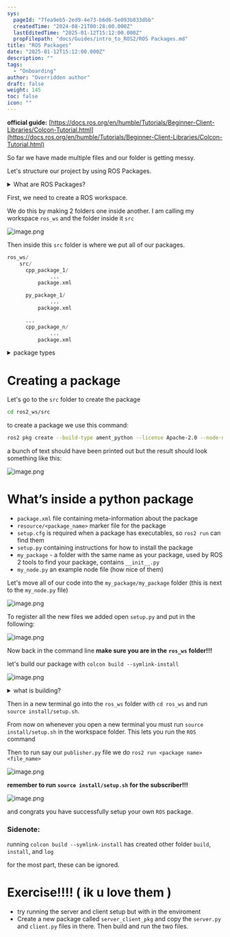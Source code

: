 ```yaml
---
sys:
  pageId: "7fea9eb5-2ed9-4e73-b6d6-5e093b833dbb"
  createdTime: "2024-08-21T00:28:00.000Z"
  lastEditedTime: "2025-01-12T15:12:00.000Z"
  propFilepath: "docs/Guides/intro_to_ROS2/ROS Packages.md"
title: "ROS Packages"
date: "2025-01-12T15:12:00.000Z"
description: ""
tags:
  - "Onboarding"
author: "Overridden author"
draft: false
weight: 145
toc: false
icon: ""
---
```


**official guide:** [https://docs.ros.org/en/humble/Tutorials/Beginner-Client-Libraries/Colcon-Tutorial.html](https://docs.ros.org/en/humble/Tutorials/Beginner-Client-Libraries/Colcon-Tutorial.html)

So far we have made multiple files and our folder is getting messy.

Let's structure our project by using ROS Packages.

<details>

<summary>What are ROS Packages?</summary>

ROS Packages are, as the name implies, packages of code that are highly sharable between ROS developers.

They consist of a folder, `package.xml` file, and source code

```python
      cpp_package_1/
		      ... imagine much code files here ..
          package.xml
```

</details>

First, we need to create a ROS workspace.

We do this by making 2 folders one inside another. I am calling my workspace `ros_ws` and the folder inside it `src`

![image.png](https://prod-files-secure.s3.us-west-2.amazonaws.com/d518164a-d88e-44d1-a4ee-3adb3bd8bce0/70706947-fd18-4537-a67b-e12946812d31/image.png?X-Amz-Algorithm=AWS4-HMAC-SHA256&X-Amz-Content-Sha256=UNSIGNED-PAYLOAD&X-Amz-Credential=ASIAZI2LB4666YUV64YU%2F20250528%2Fus-west-2%2Fs3%2Faws4_request&X-Amz-Date=20250528T210759Z&X-Amz-Expires=3600&X-Amz-Security-Token=IQoJb3JpZ2luX2VjELX%2F%2F%2F%2F%2F%2F%2F%2F%2F%2FwEaCXVzLXdlc3QtMiJGMEQCIFVQzFiVYrOcVi1u2nPv3G9NQv8AO3RO4DRjYPd21dpxAiAuGXMj%2Frjx2%2F%2FgbzNygNvr8PldgyXnN%2BYYiOXmQu2tiSr%2FAwh%2BEAAaDDYzNzQyMzE4MzgwNSIMUKO%2Bq1n61uMikzOJKtwDWVAeIwTgvspKbBmMcfLv0ahPcvEPR0rIrylOWXs0Sc26uXAPvS6Uo1FoNTbwz%2F4zraG4NhgC2HRupFbQMdNyYBEpaqhakl7R1mNrqTjfe6u6QaeCilL1yS9ldJ2%2BDJmXuijmmstS%2FnzgwdO7RwVcpyYAXO5rDXGFnZ%2FzBWCRtGwnXLJ23s2Gy8pwhjRZzqCgYXAisUxZNEyJH4f9P2xYwy1oodkyyuYRBCj%2BFyI9fVTQUchLsKPHlElhBAkerQvqYn56D2VG9RVjWVmWf3VbxmaGo2jwJsXDiZsOQZRUJBpw0KYaIcfEC7OIR8lJEo1oTY%2BwIP5w54sS98ITF9ClSAbHZcHbOPEqfKkjOR8IOVtSnaAiiXyk87BP1YqEE5opk4l27WarTuoapnHqGiLC8TDxwFzYtqaobhsboeDC%2BPl%2FU9rdTeEbe2vYatNYRCKwitbtrJLZ9kvtvmnsvtFP%2FIrVAwS9AcH5an%2F5U3pqJw3L4kyh%2FWRRZ%2FBbhCWoLdk7pZk%2FaVAr8EWIOn233HZeBMbZruBYGJpi9bxcdt%2B5OMy7VQTcKFv2wIPbt6ggqhjJw7eHjTR0kldTOfbAW4N4dIninEbvX4aHMFmCwiN0Gq3eJhIbLH5DMJY3sbYw9OXdwQY6pgG9HVoWq2G6gBReb2cgehQ7RGqCBLDqiWywS8LtVX8hJcf%2FZJRWcTPyLbdQcW7AfFZ3aYXQveTIgGpbG6aSTQg6tbzoHPv6ElxbRVszF68XirvTzSOzROFPaFWas6Ew3aBlngj1%2BbR%2BevMbjAa%2F7o39pBaRpBvJ9FAKtR1XnEqrE5On7LBamswLDtqolTprEHcARhg7PHfuvbZcjo7jgqXwK7spmt1D&X-Amz-Signature=ef0e98cf4578ff4f98a2ce52f7260b489465425a66aba1bdca8f4108b8b40028&X-Amz-SignedHeaders=host&x-id=GetObject)

Then inside this `src` folder is where we put all of our packages.

```python
ros_ws/
    src/
      cpp_package_1/
		      ...
          package.xml

      py_package_1/
		      ...
          package.xml

      ...
      cpp_package_n/
		      ...
          package.xml

```

<details>

<summary>package types</summary>

packages can be either `C++` or python.

the intern file structure is different for each but for this guide we will stick to creating python packages

</details>

# Creating a package

Let's go to the `src` folder to create the package

```bash
cd ros2_ws/src
```

to create a package we use this command:

```bash
ros2 pkg create --build-type ament_python --license Apache-2.0 --node-name my_node my_package
```

a bunch of text should have been printed out but the result should look something like this:

![image.png](https://prod-files-secure.s3.us-west-2.amazonaws.com/d518164a-d88e-44d1-a4ee-3adb3bd8bce0/e6cf1e3f-8512-4a3e-b131-079f800bf3e8/image.png?X-Amz-Algorithm=AWS4-HMAC-SHA256&X-Amz-Content-Sha256=UNSIGNED-PAYLOAD&X-Amz-Credential=ASIAZI2LB4666YUV64YU%2F20250528%2Fus-west-2%2Fs3%2Faws4_request&X-Amz-Date=20250528T210759Z&X-Amz-Expires=3600&X-Amz-Security-Token=IQoJb3JpZ2luX2VjELX%2F%2F%2F%2F%2F%2F%2F%2F%2F%2FwEaCXVzLXdlc3QtMiJGMEQCIFVQzFiVYrOcVi1u2nPv3G9NQv8AO3RO4DRjYPd21dpxAiAuGXMj%2Frjx2%2F%2FgbzNygNvr8PldgyXnN%2BYYiOXmQu2tiSr%2FAwh%2BEAAaDDYzNzQyMzE4MzgwNSIMUKO%2Bq1n61uMikzOJKtwDWVAeIwTgvspKbBmMcfLv0ahPcvEPR0rIrylOWXs0Sc26uXAPvS6Uo1FoNTbwz%2F4zraG4NhgC2HRupFbQMdNyYBEpaqhakl7R1mNrqTjfe6u6QaeCilL1yS9ldJ2%2BDJmXuijmmstS%2FnzgwdO7RwVcpyYAXO5rDXGFnZ%2FzBWCRtGwnXLJ23s2Gy8pwhjRZzqCgYXAisUxZNEyJH4f9P2xYwy1oodkyyuYRBCj%2BFyI9fVTQUchLsKPHlElhBAkerQvqYn56D2VG9RVjWVmWf3VbxmaGo2jwJsXDiZsOQZRUJBpw0KYaIcfEC7OIR8lJEo1oTY%2BwIP5w54sS98ITF9ClSAbHZcHbOPEqfKkjOR8IOVtSnaAiiXyk87BP1YqEE5opk4l27WarTuoapnHqGiLC8TDxwFzYtqaobhsboeDC%2BPl%2FU9rdTeEbe2vYatNYRCKwitbtrJLZ9kvtvmnsvtFP%2FIrVAwS9AcH5an%2F5U3pqJw3L4kyh%2FWRRZ%2FBbhCWoLdk7pZk%2FaVAr8EWIOn233HZeBMbZruBYGJpi9bxcdt%2B5OMy7VQTcKFv2wIPbt6ggqhjJw7eHjTR0kldTOfbAW4N4dIninEbvX4aHMFmCwiN0Gq3eJhIbLH5DMJY3sbYw9OXdwQY6pgG9HVoWq2G6gBReb2cgehQ7RGqCBLDqiWywS8LtVX8hJcf%2FZJRWcTPyLbdQcW7AfFZ3aYXQveTIgGpbG6aSTQg6tbzoHPv6ElxbRVszF68XirvTzSOzROFPaFWas6Ew3aBlngj1%2BbR%2BevMbjAa%2F7o39pBaRpBvJ9FAKtR1XnEqrE5On7LBamswLDtqolTprEHcARhg7PHfuvbZcjo7jgqXwK7spmt1D&X-Amz-Signature=dbb611d626618e250d592c38e0e378b1f0d076fb37188f05d40447aa8be65885&X-Amz-SignedHeaders=host&x-id=GetObject)

# What’s inside a python package

- `package.xml` file containing meta-information about the package
- `resource/<package_name>` marker file for the package
- `setup.cfg` is required when a package has executables, so `ros2 run` can find them
- `setup.py` containing instructions for how to install the package
- `my_package` - a folder with the same name as your package, used by ROS 2 tools to find your package, contains `__init__.py`
- `my_node.py` an example node file (how nice of them)

Let's move all of our code into the `my_package/my_package` folder (this is next to the `my_node.py` file)

![image.png](https://prod-files-secure.s3.us-west-2.amazonaws.com/d518164a-d88e-44d1-a4ee-3adb3bd8bce0/9ce58f11-0da9-4d3e-b86d-506a9685d378/image.png?X-Amz-Algorithm=AWS4-HMAC-SHA256&X-Amz-Content-Sha256=UNSIGNED-PAYLOAD&X-Amz-Credential=ASIAZI2LB4666YUV64YU%2F20250528%2Fus-west-2%2Fs3%2Faws4_request&X-Amz-Date=20250528T210759Z&X-Amz-Expires=3600&X-Amz-Security-Token=IQoJb3JpZ2luX2VjELX%2F%2F%2F%2F%2F%2F%2F%2F%2F%2FwEaCXVzLXdlc3QtMiJGMEQCIFVQzFiVYrOcVi1u2nPv3G9NQv8AO3RO4DRjYPd21dpxAiAuGXMj%2Frjx2%2F%2FgbzNygNvr8PldgyXnN%2BYYiOXmQu2tiSr%2FAwh%2BEAAaDDYzNzQyMzE4MzgwNSIMUKO%2Bq1n61uMikzOJKtwDWVAeIwTgvspKbBmMcfLv0ahPcvEPR0rIrylOWXs0Sc26uXAPvS6Uo1FoNTbwz%2F4zraG4NhgC2HRupFbQMdNyYBEpaqhakl7R1mNrqTjfe6u6QaeCilL1yS9ldJ2%2BDJmXuijmmstS%2FnzgwdO7RwVcpyYAXO5rDXGFnZ%2FzBWCRtGwnXLJ23s2Gy8pwhjRZzqCgYXAisUxZNEyJH4f9P2xYwy1oodkyyuYRBCj%2BFyI9fVTQUchLsKPHlElhBAkerQvqYn56D2VG9RVjWVmWf3VbxmaGo2jwJsXDiZsOQZRUJBpw0KYaIcfEC7OIR8lJEo1oTY%2BwIP5w54sS98ITF9ClSAbHZcHbOPEqfKkjOR8IOVtSnaAiiXyk87BP1YqEE5opk4l27WarTuoapnHqGiLC8TDxwFzYtqaobhsboeDC%2BPl%2FU9rdTeEbe2vYatNYRCKwitbtrJLZ9kvtvmnsvtFP%2FIrVAwS9AcH5an%2F5U3pqJw3L4kyh%2FWRRZ%2FBbhCWoLdk7pZk%2FaVAr8EWIOn233HZeBMbZruBYGJpi9bxcdt%2B5OMy7VQTcKFv2wIPbt6ggqhjJw7eHjTR0kldTOfbAW4N4dIninEbvX4aHMFmCwiN0Gq3eJhIbLH5DMJY3sbYw9OXdwQY6pgG9HVoWq2G6gBReb2cgehQ7RGqCBLDqiWywS8LtVX8hJcf%2FZJRWcTPyLbdQcW7AfFZ3aYXQveTIgGpbG6aSTQg6tbzoHPv6ElxbRVszF68XirvTzSOzROFPaFWas6Ew3aBlngj1%2BbR%2BevMbjAa%2F7o39pBaRpBvJ9FAKtR1XnEqrE5On7LBamswLDtqolTprEHcARhg7PHfuvbZcjo7jgqXwK7spmt1D&X-Amz-Signature=f581b482b772dcf3cf2ce55347d9ea296baf1349f5cdd37c738c9533a2a8edf6&X-Amz-SignedHeaders=host&x-id=GetObject)

To register all the new files we added open `setup.py` and put in the following:

![image.png](https://prod-files-secure.s3.us-west-2.amazonaws.com/d518164a-d88e-44d1-a4ee-3adb3bd8bce0/1cd7c262-4cae-4496-9d75-c178537d24a2/image.png?X-Amz-Algorithm=AWS4-HMAC-SHA256&X-Amz-Content-Sha256=UNSIGNED-PAYLOAD&X-Amz-Credential=ASIAZI2LB4666YUV64YU%2F20250528%2Fus-west-2%2Fs3%2Faws4_request&X-Amz-Date=20250528T210759Z&X-Amz-Expires=3600&X-Amz-Security-Token=IQoJb3JpZ2luX2VjELX%2F%2F%2F%2F%2F%2F%2F%2F%2F%2FwEaCXVzLXdlc3QtMiJGMEQCIFVQzFiVYrOcVi1u2nPv3G9NQv8AO3RO4DRjYPd21dpxAiAuGXMj%2Frjx2%2F%2FgbzNygNvr8PldgyXnN%2BYYiOXmQu2tiSr%2FAwh%2BEAAaDDYzNzQyMzE4MzgwNSIMUKO%2Bq1n61uMikzOJKtwDWVAeIwTgvspKbBmMcfLv0ahPcvEPR0rIrylOWXs0Sc26uXAPvS6Uo1FoNTbwz%2F4zraG4NhgC2HRupFbQMdNyYBEpaqhakl7R1mNrqTjfe6u6QaeCilL1yS9ldJ2%2BDJmXuijmmstS%2FnzgwdO7RwVcpyYAXO5rDXGFnZ%2FzBWCRtGwnXLJ23s2Gy8pwhjRZzqCgYXAisUxZNEyJH4f9P2xYwy1oodkyyuYRBCj%2BFyI9fVTQUchLsKPHlElhBAkerQvqYn56D2VG9RVjWVmWf3VbxmaGo2jwJsXDiZsOQZRUJBpw0KYaIcfEC7OIR8lJEo1oTY%2BwIP5w54sS98ITF9ClSAbHZcHbOPEqfKkjOR8IOVtSnaAiiXyk87BP1YqEE5opk4l27WarTuoapnHqGiLC8TDxwFzYtqaobhsboeDC%2BPl%2FU9rdTeEbe2vYatNYRCKwitbtrJLZ9kvtvmnsvtFP%2FIrVAwS9AcH5an%2F5U3pqJw3L4kyh%2FWRRZ%2FBbhCWoLdk7pZk%2FaVAr8EWIOn233HZeBMbZruBYGJpi9bxcdt%2B5OMy7VQTcKFv2wIPbt6ggqhjJw7eHjTR0kldTOfbAW4N4dIninEbvX4aHMFmCwiN0Gq3eJhIbLH5DMJY3sbYw9OXdwQY6pgG9HVoWq2G6gBReb2cgehQ7RGqCBLDqiWywS8LtVX8hJcf%2FZJRWcTPyLbdQcW7AfFZ3aYXQveTIgGpbG6aSTQg6tbzoHPv6ElxbRVszF68XirvTzSOzROFPaFWas6Ew3aBlngj1%2BbR%2BevMbjAa%2F7o39pBaRpBvJ9FAKtR1XnEqrE5On7LBamswLDtqolTprEHcARhg7PHfuvbZcjo7jgqXwK7spmt1D&X-Amz-Signature=7cdfd9fb01156c6ccb23986aa5faf683a3a73f9502c6a2fec34548cb9c798400&X-Amz-SignedHeaders=host&x-id=GetObject)

Now back in the command line **make sure you are in the** **`ros_ws`** **folder!!!**

let's build our package with `colcon build --symlink-install`

![image.png](https://prod-files-secure.s3.us-west-2.amazonaws.com/d518164a-d88e-44d1-a4ee-3adb3bd8bce0/2f2a0d27-b173-48fd-b189-5f5c0ce65619/image.png?X-Amz-Algorithm=AWS4-HMAC-SHA256&X-Amz-Content-Sha256=UNSIGNED-PAYLOAD&X-Amz-Credential=ASIAZI2LB4666YUV64YU%2F20250528%2Fus-west-2%2Fs3%2Faws4_request&X-Amz-Date=20250528T210759Z&X-Amz-Expires=3600&X-Amz-Security-Token=IQoJb3JpZ2luX2VjELX%2F%2F%2F%2F%2F%2F%2F%2F%2F%2FwEaCXVzLXdlc3QtMiJGMEQCIFVQzFiVYrOcVi1u2nPv3G9NQv8AO3RO4DRjYPd21dpxAiAuGXMj%2Frjx2%2F%2FgbzNygNvr8PldgyXnN%2BYYiOXmQu2tiSr%2FAwh%2BEAAaDDYzNzQyMzE4MzgwNSIMUKO%2Bq1n61uMikzOJKtwDWVAeIwTgvspKbBmMcfLv0ahPcvEPR0rIrylOWXs0Sc26uXAPvS6Uo1FoNTbwz%2F4zraG4NhgC2HRupFbQMdNyYBEpaqhakl7R1mNrqTjfe6u6QaeCilL1yS9ldJ2%2BDJmXuijmmstS%2FnzgwdO7RwVcpyYAXO5rDXGFnZ%2FzBWCRtGwnXLJ23s2Gy8pwhjRZzqCgYXAisUxZNEyJH4f9P2xYwy1oodkyyuYRBCj%2BFyI9fVTQUchLsKPHlElhBAkerQvqYn56D2VG9RVjWVmWf3VbxmaGo2jwJsXDiZsOQZRUJBpw0KYaIcfEC7OIR8lJEo1oTY%2BwIP5w54sS98ITF9ClSAbHZcHbOPEqfKkjOR8IOVtSnaAiiXyk87BP1YqEE5opk4l27WarTuoapnHqGiLC8TDxwFzYtqaobhsboeDC%2BPl%2FU9rdTeEbe2vYatNYRCKwitbtrJLZ9kvtvmnsvtFP%2FIrVAwS9AcH5an%2F5U3pqJw3L4kyh%2FWRRZ%2FBbhCWoLdk7pZk%2FaVAr8EWIOn233HZeBMbZruBYGJpi9bxcdt%2B5OMy7VQTcKFv2wIPbt6ggqhjJw7eHjTR0kldTOfbAW4N4dIninEbvX4aHMFmCwiN0Gq3eJhIbLH5DMJY3sbYw9OXdwQY6pgG9HVoWq2G6gBReb2cgehQ7RGqCBLDqiWywS8LtVX8hJcf%2FZJRWcTPyLbdQcW7AfFZ3aYXQveTIgGpbG6aSTQg6tbzoHPv6ElxbRVszF68XirvTzSOzROFPaFWas6Ew3aBlngj1%2BbR%2BevMbjAa%2F7o39pBaRpBvJ9FAKtR1XnEqrE5On7LBamswLDtqolTprEHcARhg7PHfuvbZcjo7jgqXwK7spmt1D&X-Amz-Signature=83138c03c43ff991a0132b5e76ee36a6652336c59434fab3ffc1eb78319b9bf4&X-Amz-SignedHeaders=host&x-id=GetObject)

<details>

<summary>what is building?</summary>

if you are a CS major at Rose-Hulman you will learn the answer to this in CSSE132

but TLDR; is it combines all the code files into one program that can be run easily 

</details>

Then in a new terminal go into the `ros_ws` folder with `cd ros_ws` and run `source install/setup.sh`. 

From now on whenever you open a new terminal you must run `source install/setup.sh` in the workspace folder. This lets you run the `ROS` command

Then to run say our `publisher.py` file we do `ros2 run <package name> <file_name>`

![image.png](https://prod-files-secure.s3.us-west-2.amazonaws.com/d518164a-d88e-44d1-a4ee-3adb3bd8bce0/4f4b1219-3a44-4632-aa0a-ce3471699f59/image.png?X-Amz-Algorithm=AWS4-HMAC-SHA256&X-Amz-Content-Sha256=UNSIGNED-PAYLOAD&X-Amz-Credential=ASIAZI2LB4666YUV64YU%2F20250528%2Fus-west-2%2Fs3%2Faws4_request&X-Amz-Date=20250528T210759Z&X-Amz-Expires=3600&X-Amz-Security-Token=IQoJb3JpZ2luX2VjELX%2F%2F%2F%2F%2F%2F%2F%2F%2F%2FwEaCXVzLXdlc3QtMiJGMEQCIFVQzFiVYrOcVi1u2nPv3G9NQv8AO3RO4DRjYPd21dpxAiAuGXMj%2Frjx2%2F%2FgbzNygNvr8PldgyXnN%2BYYiOXmQu2tiSr%2FAwh%2BEAAaDDYzNzQyMzE4MzgwNSIMUKO%2Bq1n61uMikzOJKtwDWVAeIwTgvspKbBmMcfLv0ahPcvEPR0rIrylOWXs0Sc26uXAPvS6Uo1FoNTbwz%2F4zraG4NhgC2HRupFbQMdNyYBEpaqhakl7R1mNrqTjfe6u6QaeCilL1yS9ldJ2%2BDJmXuijmmstS%2FnzgwdO7RwVcpyYAXO5rDXGFnZ%2FzBWCRtGwnXLJ23s2Gy8pwhjRZzqCgYXAisUxZNEyJH4f9P2xYwy1oodkyyuYRBCj%2BFyI9fVTQUchLsKPHlElhBAkerQvqYn56D2VG9RVjWVmWf3VbxmaGo2jwJsXDiZsOQZRUJBpw0KYaIcfEC7OIR8lJEo1oTY%2BwIP5w54sS98ITF9ClSAbHZcHbOPEqfKkjOR8IOVtSnaAiiXyk87BP1YqEE5opk4l27WarTuoapnHqGiLC8TDxwFzYtqaobhsboeDC%2BPl%2FU9rdTeEbe2vYatNYRCKwitbtrJLZ9kvtvmnsvtFP%2FIrVAwS9AcH5an%2F5U3pqJw3L4kyh%2FWRRZ%2FBbhCWoLdk7pZk%2FaVAr8EWIOn233HZeBMbZruBYGJpi9bxcdt%2B5OMy7VQTcKFv2wIPbt6ggqhjJw7eHjTR0kldTOfbAW4N4dIninEbvX4aHMFmCwiN0Gq3eJhIbLH5DMJY3sbYw9OXdwQY6pgG9HVoWq2G6gBReb2cgehQ7RGqCBLDqiWywS8LtVX8hJcf%2FZJRWcTPyLbdQcW7AfFZ3aYXQveTIgGpbG6aSTQg6tbzoHPv6ElxbRVszF68XirvTzSOzROFPaFWas6Ew3aBlngj1%2BbR%2BevMbjAa%2F7o39pBaRpBvJ9FAKtR1XnEqrE5On7LBamswLDtqolTprEHcARhg7PHfuvbZcjo7jgqXwK7spmt1D&X-Amz-Signature=e33a9332b2ed195c970c39e71bd61d815cdda85d04aabc54fa9ecf665aaac9ae&X-Amz-SignedHeaders=host&x-id=GetObject)

**remember to run** **`source install/setup.sh`** **for the subscriber!!!**

![image.png](https://prod-files-secure.s3.us-west-2.amazonaws.com/d518164a-d88e-44d1-a4ee-3adb3bd8bce0/02121119-dad4-49ec-8356-c956108b4243/image.png?X-Amz-Algorithm=AWS4-HMAC-SHA256&X-Amz-Content-Sha256=UNSIGNED-PAYLOAD&X-Amz-Credential=ASIAZI2LB4666YUV64YU%2F20250528%2Fus-west-2%2Fs3%2Faws4_request&X-Amz-Date=20250528T210759Z&X-Amz-Expires=3600&X-Amz-Security-Token=IQoJb3JpZ2luX2VjELX%2F%2F%2F%2F%2F%2F%2F%2F%2F%2FwEaCXVzLXdlc3QtMiJGMEQCIFVQzFiVYrOcVi1u2nPv3G9NQv8AO3RO4DRjYPd21dpxAiAuGXMj%2Frjx2%2F%2FgbzNygNvr8PldgyXnN%2BYYiOXmQu2tiSr%2FAwh%2BEAAaDDYzNzQyMzE4MzgwNSIMUKO%2Bq1n61uMikzOJKtwDWVAeIwTgvspKbBmMcfLv0ahPcvEPR0rIrylOWXs0Sc26uXAPvS6Uo1FoNTbwz%2F4zraG4NhgC2HRupFbQMdNyYBEpaqhakl7R1mNrqTjfe6u6QaeCilL1yS9ldJ2%2BDJmXuijmmstS%2FnzgwdO7RwVcpyYAXO5rDXGFnZ%2FzBWCRtGwnXLJ23s2Gy8pwhjRZzqCgYXAisUxZNEyJH4f9P2xYwy1oodkyyuYRBCj%2BFyI9fVTQUchLsKPHlElhBAkerQvqYn56D2VG9RVjWVmWf3VbxmaGo2jwJsXDiZsOQZRUJBpw0KYaIcfEC7OIR8lJEo1oTY%2BwIP5w54sS98ITF9ClSAbHZcHbOPEqfKkjOR8IOVtSnaAiiXyk87BP1YqEE5opk4l27WarTuoapnHqGiLC8TDxwFzYtqaobhsboeDC%2BPl%2FU9rdTeEbe2vYatNYRCKwitbtrJLZ9kvtvmnsvtFP%2FIrVAwS9AcH5an%2F5U3pqJw3L4kyh%2FWRRZ%2FBbhCWoLdk7pZk%2FaVAr8EWIOn233HZeBMbZruBYGJpi9bxcdt%2B5OMy7VQTcKFv2wIPbt6ggqhjJw7eHjTR0kldTOfbAW4N4dIninEbvX4aHMFmCwiN0Gq3eJhIbLH5DMJY3sbYw9OXdwQY6pgG9HVoWq2G6gBReb2cgehQ7RGqCBLDqiWywS8LtVX8hJcf%2FZJRWcTPyLbdQcW7AfFZ3aYXQveTIgGpbG6aSTQg6tbzoHPv6ElxbRVszF68XirvTzSOzROFPaFWas6Ew3aBlngj1%2BbR%2BevMbjAa%2F7o39pBaRpBvJ9FAKtR1XnEqrE5On7LBamswLDtqolTprEHcARhg7PHfuvbZcjo7jgqXwK7spmt1D&X-Amz-Signature=8a51eb6ddbc5bc5503f31ddaea1aa36a76e47d01d8f054e2b630628d7f9f21bc&X-Amz-SignedHeaders=host&x-id=GetObject)

and congrats you have successfully setup your own `ROS` package.

### Sidenote:

running `colcon build --symlink-install` has created other folder `build`, `install`, and `log`

for the most part, these can be ignored.

# Exercise!!!! ( ik u love them )

- try running the server and client setup but with in the enviroment
- Create a new package called `server_client_pkg` and copy the `server.py` and `client.py` files in there. Then build and run the two files.

